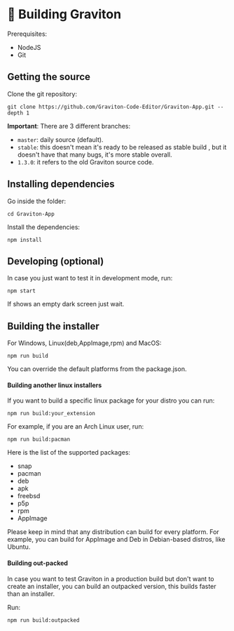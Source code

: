 # 🦾 Building Graviton

Prerequisites:

- NodeJS
- Git

## Getting the source

Clone the git repository:

```shell
git clone https://github.com/Graviton-Code-Editor/Graviton-App.git --depth 1
```

**Important**: There are 3 different branches:

- `master`: daily source (default).
- `stable`: this doesn't mean it's ready to be released as stable build , but it doesn't have that many bugs, it's more stable overall.
- `1.3.0`: it refers to the old Graviton source code.

## Installing dependencies

Go inside the folder:

```shell
cd Graviton-App
```

Install the dependencies:

```shell
npm install
```

## Developing (optional)

In case you just want to test it in development mode, run:

```shell
npm start
```

If shows an empty dark screen just wait.

## Building the installer

For Windows, Linux(deb,AppImage,rpm) and MacOS:

```shell
npm run build
```

You can override the default platforms from the package.json.

#### Building another linux installers

If you want to build a specific linux package for your distro you can run:

```shell
npm run build:your_extension
```

For example, if you are an Arch Linux user, run:

```shell
npm run build:pacman
```

Here is the list of the supported packages:

- snap
- pacman
- deb
- apk
- freebsd
- p5p
- rpm
- AppImage

Please keep in mind that any distribution can build for every platform. For example, you can build for AppImage and Deb in Debian-based distros, like Ubuntu.

#### Building out-packed

In case you want to test Graviton in a production build but don't want to create an installer, you can build an outpacked version, this builds faster than an installer.

Run:

```shell
npm run build:outpacked
```
